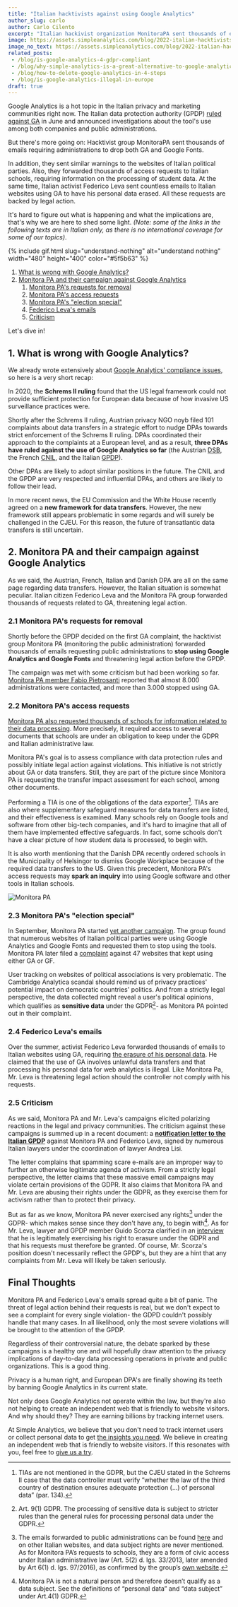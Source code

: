 ```yaml
---
title: "Italian hacktivists against using Google Analytics"
author_slug: carlo
author: Carlo Cilento
excerpt: "Italian hackivist organization MonitoraPA sent thousands of emails requiring administrations to drop both GA and Google Fonts"
image: https://assets.simpleanalytics.com/blog/2022-italian-hacktivists-against-google/social-image-monitora-pa.png
image_no_text: https://assets.simpleanalytics.com/blog/2022-italian-hacktivists-against-google/social-image-no-text-monitora-pa.png
related_posts:
 - /blog/is-google-analytics-4-gdpr-compliant
 - /blog/why-simple-analytics-is-a-great-alternative-to-google-analytics
 - /blog/how-to-delete-google-analytics-in-4-steps
 - /blog/is-google-analytics-illegal-in-europe
draft: true
---
```


Google Analytics is a hot topic in the Italian privacy and marketing communities right now. The Italian data protection authority (GPDP) [ruled against GA](https://gdprhub.eu/index.php?title=Garante_per_la_protezione_dei_dati_personali_(Italy)_-_9782890) in June and announced investigations about the tool's use among both companies and public administrations.

But there's more going on: Hacktivist group MonitoraPA sent thousands of emails requiring administrations to drop both GA and Google Fonts.

In addition, they sent similar warnings to the websites of Italian political parties. Also, they forwarded thousands of access requests to Italian schools, requiring information on the processing of student data. At the same time, Italian activist Federico Leva sent countless emails to Italian websites using GA to have his personal data erased. All these requests are backed by legal action.

It's hard to figure out what is happening and what the implications are, that's why we are here to shed some light. *(Note: some of the links in the following texts are in Italian only, as there is no international coverage for some of our topics)*.

{% include gif.html slug="understand-nothing" alt="understand nothing" width="480" height="400" color="#5f5b63" %}

1.  [What is wrong with Google Analytics?](#1-what-is-wrong-with-google-analytics)
2.  [Monitora PA and their campaign against Google Analytics](#2-monitora-pa-and-their-campaign-against-google-analytics)
    1.  [Monitora PA's requests for removal](#21-monitora-pas-requests-for-removal)
    2.  [Monitora PA's access requests](#22-monitora-pas-access-requests)
    3.  [Monitora PA's "election special"](#23-monitora-pas-election-special)
    4.  [Federico Leva's emails](#24-federico-levas-emails)
    5.  [Criticism](#25-criticism)

Let's dive in!

## 1. What is wrong with Google Analytics?

We already wrote extensively about [Google Analytics' compliance issues](https://www.simpleanalytics.com/blog/is-google-analytics-illegal-in-europe), so here is a very short recap:

In 2020, the **Schrems II ruling** found that the US legal framework could not provide sufficient protection for European data because of how invasive US surveillance practices were.

Shortly after the Schrems II ruling, Austrian privacy NGO noyb filed 101 complaints about data transfers in a strategic effort to nudge DPAs towards strict enforcement of the Schrems II ruling. DPAs coordinated their approach to the complaints at a European level, and as a result, **three DPAs have ruled against the use of Google Analytics so far** (the Austrian [DSB](https://gdprhub.eu/index.php?title=DSB_(Austria)_-_2021-0.586.257_(D155.027)), the French [CNIL](https://gdprhub.eu/index.php?title=CNIL_(France)_-_Google_Analytics_(no_case_number)), and the Italian [GPDP](https://gdprhub.eu/index.php?title=Garante_per_la_protezione_dei_dati_personali_(Italy)_-_9782890)).

Other DPAs are likely to adopt similar positions in the future. The CNIL and the GPDP are very respected and influential DPAs, and others are likely to follow their lead.

In more recent news, the EU Commission and the White House recently agreed on a **new framework for data transfers**. However, the new framework still appears problematic in some regards and will surely be challenged in the CJEU. For this reason, the future of transatlantic data transfers is still uncertain.

## 2. Monitora PA and their campaign against Google Analytics

As we said, the Austrian, French, Italian and Danish DPA are all on the same page regarding data transfers. However, the Italian situation is somewhat peculiar. Italian citizen Federico Leva and the Monitora PA group forwarded thousands of requests related to GA, threatening legal action.

### 2.1 Monitora PA's requests for removal

Shortly before the GPDP decided on the first GA complaint, the hacktivist group Monitora PA (monitoring the public administration) forwarded thousands of emails requesting  public administrations to **stop using Google Analytics and Google Fonts** and threatening legal action before the GPDP.

The campaign was met with some criticism but had been working so far. [Monitora PA member Fabio Pietrosanti](https://www.key4biz.it/google-analytics-in-pa-3-400-siti-lhanno-rimosso-grazie-a-monitorapa-a-fine-mese-faremo-anche-esposto-al-garante-privacy/405043/) reported that almost 8.000 administrations were contacted, and more than 3.000 stopped using GA.

### 2.2 Monitora PA's access requests

[Monitora PA also requested thousands of schools for information related to their data processing](https://monitora-pa.it/2022/09/19/8254_domande_a_Scuola.html). More precisely, it required access to several documents that schools are under an obligation to keep under the GDPR and Italian administrative law.

Monitora PA's goal is to assess compliance with data protection rules and possibly initiate legal action against violations. This initiative is not strictly about GA or data transfers. Still, they are part of the picture since Monitora PA is requesting the transfer impact assessment for each school, among other documents.

Performing a TIA is one of the obligations of the data exporter[^1]. TIAs are also where supplementary safeguard measures for data transfers are listed, and their effectiveness is examined. Many schools rely on Google tools and software from other big-tech companies, and it's hard to imagine that all of them have implemented effective safeguards. In fact, some schools don't have a clear picture of how student data is processed, to begin with.

It is also worth mentioning that the Danish DPA recently ordered schools in the Municipality of Helsingor to dismiss Google Workplace because of the required data transfers to the US. Given this precedent, Monitora PA's access requests may **spark an inquiry** into using Google software and other tools in Italian schools.

<img src="https://assets.simpleanalytics.com/blog/2022-italian-hacktivists-against-google/social-image-no-text-monitora-pa.png" alt="Monitora PA" class="border-radius" />
<p class="caption" markdown="1">
</p>

### 2.3 Monitora PA's "election special"

In September, Monitora PA started [yet another campaign](https://monitora-pa.it/2022/09/13/Speciale_Elezioni_2022_Segnalazione_al_Garante.html). The group found that numerous websites of Italian political parties were using Google Analytics and Google Fonts and requested them to stop using the tools. Monitora PA later filed a [complaint](https://monitora-pa.it/2022/09/13/Segnalazione-al-Garante.pdf) against 47 websites that kept using either GA or GF.

User tracking on websites of political associations is very problematic. The Cambridge Analytica scandal should remind us of privacy practices' potential impact on democratic countries' politics. And from a strictly legal perspective, the data collected might reveal a user's political opinions, which qualifies as **sensitive data** under the GDPR[^2]- as Monitora PA pointed out in their complaint.

### 2.4 Federico Leva's emails

Over the summer, activist Federico Leva forwarded thousands of emails to Italian websites using GA, requiring [the erasure of his personal data](https://www.giornalettismo.com/federico-leva-mail-google-analytics-cosa-fare/). He claimed that the use of GA involves unlawful data transfers and that processing his personal data for web analytics is illegal. Like Monitora Pa, Mr. Leva is threatening legal action should the controller not comply with his requests.

### 2.5 Criticism

As we said, Monitora PA and Mr. Leva's campaigns elicited polarizing reactions in the legal and privacy communities. The criticism against these campaigns is summed up in a recent document: a **[notification letter to the Italian GPDP](https://studiolegalelisi.it/wp-content/uploads/2022/09/Segnalazione-Garante.pdf)** against Monitora PA and Federico Leva, signed by numerous Italian lawyers under the coordination of lawyer Andrea Lisi.

The letter complains that spamming scare e-mails are an improper way to further an otherwise legitimate agenda of activism. From a strictly legal perspective, the letter claims that these massive email campaigns may violate certain provisions of the GDPR. It also claims that Monitora PA and Mr. Leva are abusing their rights under the GDPR, as they exercise them for activism rather than to protect their privacy.

But as far as we know, Monitora PA never exercised any rights[^3] under the GDPR- which makes sense since they don't have any, to begin with[^4]. As for Mr. Leva, lawyer and GPDP member Guido Scorza clarified in an [interview](https://www.giornalettismo.com/mail-di-federico-leva-analisi-guido-scorza-garante-privacy/) that he is legitimately exercising his right to erasure under the GDPR and that his requests must therefore be granted. Of course, Mr. Scorza's position doesn't necessarily reflect the GPDP's, but they are a hint that any complaints from Mr. Leva will likely be taken seriously.

## Final Thoughts

Monitora PA and Federico Leva's emails spread quite a bit of panic. The threat of legal action behind their requests is real, but we don't expect to see a complaint for every single violation- the GDPD couldn't possibly handle that many cases. In all likelihood, only the most severe violations will be brought to the attention of the GPDP.

Regardless of their controversial nature, the debate sparked by these campaigns is a healthy one and will hopefully draw attention to the privacy implications of day-to-day data processing operations in private and public organizations. This is a good thing.

Privacy is a human right, and European DPA's are finally showing its teeth by banning Google Analytics in its current state.

Not only does Google Analytics not operate within the law, but they're also not helping to create an independent web that is friendly to website visitors. And why should they? They are earning billions by tracking internet users.

At Simple Analytics, we believe that you don't need to track internet users or collect personal data to get [the insights you need](https://simpleanalytics.com/simpleanalytics.com). We believe in creating an independent web that is friendly to website visitors. If this resonates with you, feel free to [give us a try](https://simpleanalytics.com/welcome).

>[^1]: TIAs are not mentioned in the GDPR, but the CJEU stated in the Schrems II case that the data controller must verify ”whether the law of the third country of destination ensures adequate protection (...) of personal data” (par. 134).
>[^2]: Art. 9(1) GDPR. The processing of sensitive data is subject to stricter rules than the general rules for processing personal data under the GDPR.
>[^3]: The emails forwarded to public administrations can be found [here](https://www.easyteam.org/2022/05/12/google-e-la-conformita-al-gdpr/) and on other Italian websites, and data subject rights are never mentioned. As for Monitora PA’s requests to schools, they are a form of civic access under Italian administrative law (Art. 5(2) d. lgs. 33/2013, later amended by Art 6(1) d. lgs. 97/2016), as confirmed by the group’s [own website](https://monitora-pa.it/2022/09/19/8254_domande_a_Scuola.html).
>[^4]: Monitora PA is not a natural person and therefore doesn’t qualify as a data subject. See the definitions of “personal data” and “data subject” under Art.4(1) GDPR.
